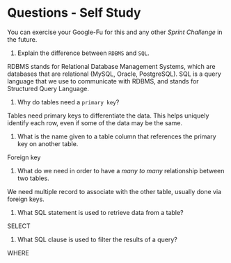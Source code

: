# Questions - Self Study

You can exercise your Google-Fu for this and any other _Sprint Challenge_ in the future.

1.  Explain the difference between `RDBMS` and `SQL`.

RDBMS stands for Relational Database Management Systems, which are databases that are relational (MySQL, Oracle, PostgreSQL). SQL is a query language that we use to communicate with RDBMS, and stands for Structured Query Language. 

1.  Why do tables need a `primary key`?

Tables need primary keys to differentiate the data. This helps uniquely identify each row, even if some of the data may be the same.

1.  What is the name given to a table column that references the primary key
    on another table.

Foreign key

1.  What do we need in order to have a _many to many_ relationship between two
    tables.

We need multiple record to associate with the other table, usually done via foreign keys.

1.  What SQL statement is used to retrieve data from a table?

SELECT

1.  What SQL clause is used to filter the results of a query?

WHERE
